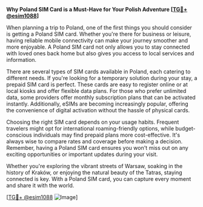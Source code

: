 **Why Poland SIM Card is a Must-Have for Your Polish Adventure [[TG💪+ @esim1088](https://t.me/s/esim1088)]**

When planning a trip to Poland, one of the first things you should consider is getting a Poland SIM card. Whether you're there for business or leisure, having reliable mobile connectivity can make your journey smoother and more enjoyable. A Poland SIM card not only allows you to stay connected with loved ones back home but also gives you access to local services and information.

There are several types of SIM cards available in Poland, each catering to different needs. If you're looking for a temporary solution during your stay, a prepaid SIM card is perfect. These cards are easy to register online or at local kiosks and offer flexible data plans. For those who prefer unlimited data, some providers offer monthly subscription plans that can be activated instantly. Additionally, eSIMs are becoming increasingly popular, offering the convenience of digital activation without the hassle of physical cards.

Choosing the right SIM card depends on your usage habits. Frequent travelers might opt for international roaming-friendly options, while budget-conscious individuals may find prepaid plans more cost-effective. It's always wise to compare rates and coverage before making a decision. Remember, having a Poland SIM card ensures you won't miss out on any exciting opportunities or important updates during your visit.

Whether you're exploring the vibrant streets of Warsaw, soaking in the history of Kraków, or enjoying the natural beauty of the Tatras, staying connected is key. With a Poland SIM card, you can capture every moment and share it with the world.

[[TG💪+ @esim1088](https://t.me/s/esim1088) ![Image](https://i.postimg.cc/Y0z9fWf4/image.png)]